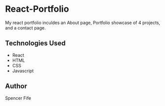 # React-Portfolio

My react portfolio inculdes an About page, Portfolio showcase of 4 projects, and a contact page.

## Technologies Used

- React
- HTML
- CSS
- Javascript

## Author

Spencer Fife
